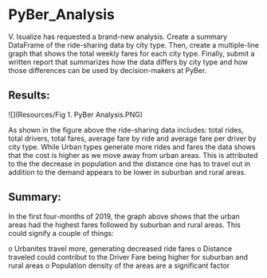 # PyBer_Analysis

V. Isualize has requested a brand-new analysis. Create a summary DataFrame of the ride-sharing data by city type. Then, create a multiple-line graph that shows the total weekly fares for each city type. Finally, submit a written report that summarizes how the data differs by city type and how those differences can be used by decision-makers at PyBer.


## Results:

![](Resources/Fig 1. PyBer Analysis.PNG)

As shown in the figure above the ride-sharing data includes: total rides, total drivers, total fares, average fare by ride and average fare per driver by city type.  While Urban types generate more rides and fares the data shows that the cost is higher as we move away from urban areas.  This is attributed to the the decrease in population and the distance one has to travel out in addition to the demand appears to be lower in suburban and rural areas.

## Summary:

In the first four-months of 2019, the graph above shows that the urban areas had the highest fares followed by suburban and rural areas.  This could signify a couple of things: 

  o Urbanites travel more, generating decreased ride fares
  o Distance traveled could contribut to the Driver Fare being higher for suburban and rural areas
  o Population density of the areas are a significant factor

